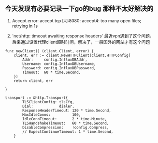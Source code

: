 ## 今天发现有必要记录一下go的bug 那种不太好解决的

1.  Accept error: accept tcp [::]:8080: accept4: too many open files; retrying in 1s

2. 'net/http: timeout awaiting response headers' 最近vpn遇到了这个问题，后来通过设置代理client超时时间，解决了，一般国外的网站才有这个问题
```
func newClient() (client.Client, error) {
	client, err := client.NewHTTPClient(client.HTTPConfig{
		Addr:     config.InfluxDBAddr,
		Username: config.InfluxDBUsername,
		Password: config.InfluxDBPassword,
		Timeout:  60 * time.Second,
	})
	return client, err

}

transport := &http.Transport{
		TLSClientConfig: tlsCfg,
		Dial:            dialer,
		ResponseHeaderTimeout: 120 * time.Second,
		MaxIdleConns:          100,
		IdleConnTimeout:       2 * time.Minute,
		TLSHandshakeTimeout:   60 * time.Second,
		DisableCompression:    !config.Compress,
		// ExpectContinueTimeout: 1 * time.Second,
	}
```
